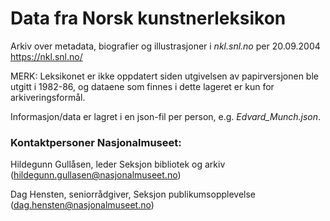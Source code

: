 # Data fra Norsk kunstnerleksikon
Arkiv over metadata, biografier og illustrasjoner
i *nkl.snl.no* per 20.09.2004
https://nkl.snl.no/

MERK: Leksikonet er ikke oppdatert siden utgivelsen av papirversjonen ble utgitt i 1982-86, og dataene som finnes i dette lageret er kun for arkiveringsformål.

Informasjon/data er lagret i en json-fil per person, e.g. *Edvard_Munch.json*.

### Kontaktpersoner Nasjonalmuseet: 
Hildegunn Gullåsen, leder Seksjon bibliotek og arkiv (hildegunn.gullasen@nasjonalmuseet.no)

Dag Hensten, seniorrådgiver, Seksjon publikumsopplevelse (dag.hensten@nasjonalmuseet.no)
